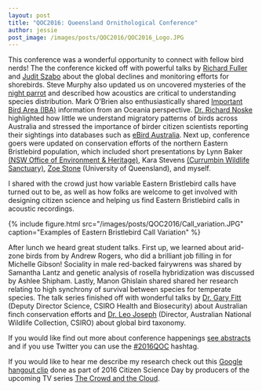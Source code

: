 ```yaml
---
layout: post
title: "QOC2016: Queensland Ornithological Conference"
author: jessie
post_image: /images/posts/QOC2016/QOC2016_Logo.JPG
---
```


This conference was a wonderful opportunity to connect with fellow bird nerds! The the conference kicked off with powerful talks by [Richard Fuller](https://www.fullerlab.org/) and [Judit Szabo](http://riel.cdu.edu.au/people/profile/judit-szabo) about the global declines and monitoring efforts for shorebirds. Steve Murphy also updated us on uncovered mysteries of the [night parrot](http://www.bushheritage.org.au/what_we_do/protect-animals/night-parrot) and described how acoustics are critical to understanding species distribution. Mark O’Brien also enthusiastically shared [Important Bird Area (IBA)](http://www.birdlife.org/pacific/programmes/important-bird-and-biodiversity-areas-iba-pacific) information from an Oceania perspective. [Dr. Richard Noske](http://riel.cdu.edu.au/people/profile/dr-richard-noske) highlighted how little we understand migratory patterns of birds across Australia and stressed the importance of birder citizen scientists reporting their sightings into databases such as [eBird Australia](http://ebird.org/content/australia/). Next up, conference goers were updated on conservation efforts of the northern Eastern Bristlebird population, which included short presentations by Lynn Baker [(NSW Office of Environment & Heritage)](http://www.environment.nsw.gov.au/), Kara Stevens [(Currumbin Wildlife Sanctuary)](http://www.cws.org.au/), [Zoe Stone](https://www.gpem.uq.edu.au/zoe-stone-204615) (University of Queensland), and myself. 

I shared with the crowd just how variable Eastern Bristlebird calls have turned out to be, as well as how folks are welcome to get involved with designing citizen science and helping us find Eastern Bristlebird calls in acoustic recordings. 

{% include figure.html src="/images/posts/QOC2016/Call_variation.JPG" caption="Examples of Eastern Bristlebird Call Variation" %}

After lunch we heard great student talks. First up, we learned about arid-zone birds from by Andrew Rogers, who did a brilliant job filling in for Michelle Gibson! Sociality in male red-backed fairywrens was shared by Samantha Lantz and genetic analysis of rosella hybridization was discussed by Ashlee Shipham. Lastly, Manon Ghislain shared shared her research relating to high synchrony of survival between species for temperate species. The talk series finished off with wonderful talks by [Dr. Gary Fitt](http://people.csiro.au/F/G/Gary-Fitt) (Deputy Director Science, CSIRO Health and Biosecurity) about Australian finch conservation efforts and [Dr. Leo Joseph](http://cba.anu.edu.au/about-us/people/leo-joseph) (Director, Australian National Wildlife Collection, CSIRO) about global bird taxonomy.

If you would like find out more about conference happenings [see abstracts](http://www.birdlife.org.au/locations/birdlife-southern-queensland/meetings-conferences-sq) and if you use Twitter you can use the [#2016QOC](https://twitter.com/search?q=%232016QOC) hashtag.


If you would like to hear me describe my research check out this [Google hangout clip](https://www.youtube.com/watch?v=0b3sCnXQFi4) done as part of 2016 Citizen Science Day by producers of the upcoming TV series [The Crowd and the Cloud](http://crowdandcloud.org/). 



